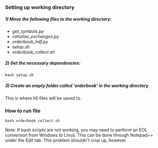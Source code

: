### Setting up working directory
##### 1) Move the following files to the working directory:
- *get_symbols.py*  
- *initialise_exchanges.py*  
- *orderbook_hdf.py*  
- *setup.sh*
- *orderbook_collect.sh*

##### 2) Get the necessary dependencies:
`bash setup.sh`  

##### 3) Create an empty folder called 'orderbook' in the working directory
This is where h5 files will be saved to.

### How to run file
`bash orderbook_collect.sh`

Note: If bash scripts are not working, you may need to perform an EOL conversion from Windows to Linux. This can be done through Notepad++ under the Edit tab. This problem shouldn't crop up, however.
